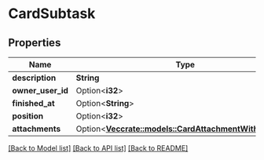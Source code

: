 # CardSubtask

## Properties

Name | Type | Description | Notes
------------ | ------------- | ------------- | -------------
**description** | **String** |  | 
**owner_user_id** | Option<**i32**> |  | [optional]
**finished_at** | Option<**String**> |  | [optional]
**position** | Option<**i32**> |  | [optional]
**attachments** | Option<[**Vec<crate::models::CardAttachmentWithPosition>**](CardAttachmentWithPosition.md)> |  | [optional]

[[Back to Model list]](../README.md#documentation-for-models) [[Back to API list]](../README.md#documentation-for-api-endpoints) [[Back to README]](../README.md)


